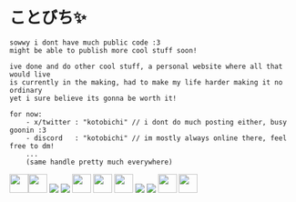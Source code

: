 # ことびち✨
```
sowwy i dont have much public code :3
might be able to publish more cool stuff soon!

ive done and do other cool stuff, a personal website where all that would live 
is currently in the making, had to make my life harder making it no ordinary 
yet i sure believe its gonna be worth it!

for now:
    - x/twitter : "kotobichi" // i dont do much posting either, busy goonin :3
    - discord   : "kotobichi" // im mostly always online there, feel free to dm!
    ...
    (same handle pretty much everywhere)
```

<img src="https://www.cameronsworld.net/img/content/31/rainbow/1.png" height=33><img src="https://www.cameronsworld.net/img/content/31/rainbow/11.gif" height=33>
<img src="https://cyber.dabamos.de/88x31/lovelyday.gif">
<img src="https://cyber.dabamos.de/88x31/angelcat3.gif"> 
<img src="https://www.cameronsworld.net/img/content/31/2.png" height=33>
<img src="https://www.cameronsworld.net/img/content/31/2.png" height=33>
<img src="https://www.cameronsworld.net/img/content/31/2.png" height=33>
<img src="https://cyber.dabamos.de/88x31/gnu-linux.gif">
<img src="https://cyber.dabamos.de/88x31/gnunano.gif">
<img src="https://www.cameronsworld.net/img/content/31/rainbow/11.gif" height=33>
<img src="https://www.cameronsworld.net/img/content/31/rainbow/1.png" height=33>
